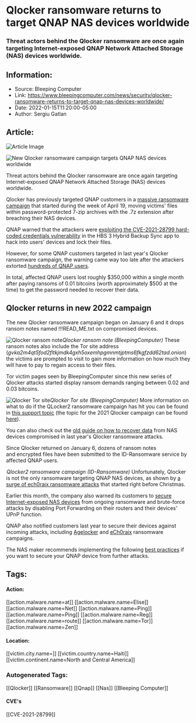 # Qlocker ransomware returns to target QNAP NAS devices worldwide
### Threat actors behind the Qlocker ransomware are once again targeting Internet-exposed QNAP Network Attached Storage (NAS) devices worldwide.

## Information:
+ Source: Bleeping Computer
+ Link: https://www.bleepingcomputer.com/news/security/qlocker-ransomware-returns-to-target-qnap-nas-devices-worldwide/
+ Date: 2022-01-15T11:20:00-05:00
+ Author: Sergiu Gatlan


## Article:
![Article Image](https://www.bleepstatic.com/content/hl-images/2021/09/30/QNAP.jpg)

![New Qlocker ransomware campaign targets QNAP NAS devices worldwide](https://www.bleepstatic.com/content/hl-images/2021/09/30/QNAP.jpg)


Threat actors behind the Qlocker ransomware are once again targeting Internet-exposed QNAP Network Attached Storage (NAS) devices worldwide.


Qlocker has previously targeted QNAP customers in a [massive ransomware campaign](https://www.bleepingcomputer.com/news/security/massive-qlocker-ransomware-attack-uses-7zip-to-encrypt-qnap-devices/) that started during the week of April 19, moving victims' files within password-protected 7-zip archives with the .7z extension after breaching their NAS devices.


QNAP warned that the attackers were [exploiting the CVE-2021-28799 hard-coded credentials vulnerability](https://www.bleepingcomputer.com/news/security/qnap-confirms-qlocker-ransomware-used-hbs-backdoor-account/) in the HBS 3 Hybrid Backup Sync app to hack into users' devices and lock their files.


However, for some QNAP customers targeted in last year's Qlocker ransomware campaign, the warning came way too late after the attackers extorted [hundreds of QNAP users](https://www.bleepingcomputer.com/news/security/qlocker-ransomware-shuts-down-after-extorting-hundreds-of-qnap-users/).


In total, affected QNAP users lost roughly $350,000 within a single month after paying ransoms of 0.01 bitcoins (worth approximately $500 at the time) to get the password needed to recover their data.


Qlocker returns in new 2022 campaign
------------------------------------


The new Qlocker ransomware campaign began on January 6 and it drops ransom notes named !!!READ\_ME.txt on compromised devices.



![Qlocker ransom note](https://www.bleepstatic.com/images/news/u/1109292/2022/Qlocker%20ransom%20note.png)*Qlocker ransom note (BleepingComputer)*
These ransom notes also include the Tor site address (*gvka2m4qt5fod2fltkjmdk4gxh5oxemhpgmnmtjptms6fkgfzdd62tad.onion*) the victims are prompted to visit to gain more information on how much they will have to pay to regain access to their files.


Tor victim pages seen by BleepingComputer since this new series of Qlocker attacks started display ransom demands ranging between 0.02 and 0.03 bitcoins.



![Qlocker Tor site](https://www.bleepstatic.com/images/news/u/1109292/2022/Qlocker%20Tor%20site.png)*Qlocker Tor site (BleepingComputer)*
More information on what to do if the QLocker2 ransomware campaign has hit you can be found in [this support topic](https://www.bleepingcomputer.com/forums/t/766521/qlocker2-qnap-nas-ransomware-zip/) (the topic for the 2021 Qlocker campaign can be found [here](https://www.bleepingcomputer.com/forums/t/749247/qlocker-qnap-nas-ransomware-encrypting-with-extension-7z-read-metxt/page-92)).


You can also check out the [old guide on how to recover data](https://www.bleepingcomputer.com/forums/t/749751/qlocker-full-guide-how-to-get-your-data-back-qnap-nas-hack/) from NAS devices compromised in last year's Qlocker ransomware attacks.


Since Qlocker returned on January 6, dozens of ransom notes and encrypted files have been submitted to the ID-Ransomware service by affected QNAP users.



![Qlocker2 ransomware campaign](data:image/gif;base64,R0lGODlhAQABAAAAACH5BAEKAAEALAAAAAABAAEAAAICTAEAOw==)*Qlocker2 ransomware campaign (ID-Ransomware)*
Unfortunately, Qlocker is not the only ransomware targeting QNAP NAS devices, as shown by [a surge of ech0raix ransomware attacks](https://www.bleepingcomputer.com/news/security/qnap-nas-devices-hit-in-surge-of-ech0raix-ransomware-attacks/) that started right before Christmas.


Earlier this month, the company also warned its customers to [secure Internet-exposed NAS devices](https://www.bleepingcomputer.com/news/security/qnap-warns-of-ransomware-targeting-internet-exposed-nas-devices/) from ongoing ransomware and brute-force attacks by disabling Port Forwarding on their routers and their devices' UPnP function.


QNAP also notified customers last year to secure their devices against incoming attacks, including [Agelocker](https://www.bleepingcomputer.com/news/security/qnap-warns-of-agelocker-ransomware-attacks-on-nas-devices/) and [eCh0raix](https://www.bleepingcomputer.com/news/security/qnap-warns-of-ech0raix-ransomware-attacks-roon-server-zero-day/) ransomware campaigns.


The NAS maker recommends implementing the following [best practices](https://www.qnap.com/en/how-to/faq/article/what-is-the-best-practice-for-enhancing-nas-security) if you want to secure your QNAP device from further attacks.





## Tags:

#### Action:
[[action.malware.name=at]] [[action.malware.name=Elise]] [[action.malware.name=Net]] [[action.malware.name=Ping]] [[action.malware.name=Ping]] [[action.malware.name=Reg]] [[action.malware.name=route]] [[action.malware.name=Tor]] [[action.malware.name=Zen]]

#### Location:
[[victim.city.name=]] [[victim.country.name=Haiti]] [[victim.continent.name=North and Central America]]

### Autogenerated Tags:
[[Qlocker]] [[Ransomware]] [[Qnap]] [[Nas]] [[Bleeping Computer]]
#### CVE's
[[CVE-2021-28799]]

